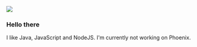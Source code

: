 ![](https://komarev.com/ghpvc/?username=jaydevelopsshit)
### Hello there

I like Java, JavaScript and NodeJS. I'm currently not working on Phoenix.
